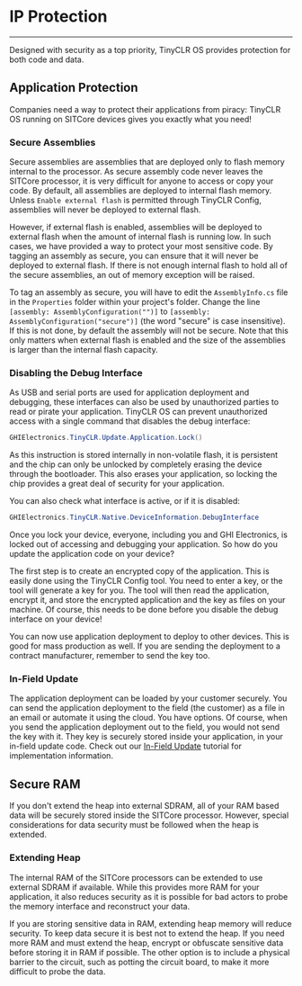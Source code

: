 # IP Protection
---
Designed with security as a top priority, TinyCLR OS provides protection for both code and data.

## Application Protection
Companies need a way to protect their applications from piracy: TinyCLR OS running on SITCore devices gives you exactly what you need!

### Secure Assemblies
Secure assemblies are assemblies that are deployed only to flash memory internal to the processor. As secure assembly code never leaves the SITCore processor, it is very difficult for anyone to access or copy your code. By default, all assemblies are deployed to internal flash memory. Unless `Enable external flash` is permitted through TinyCLR Config, assemblies will never be deployed to external flash.

However, if external flash is enabled, assemblies will be deployed to external flash when the amount of internal flash is running low. In such cases, we have provided a way to protect your most sensitive code. By tagging an assembly as secure, you can ensure that it will never be deployed to external flash. If there is not enough internal flash to hold all of the secure assemblies, an out of memory exception will be raised.

To tag an assembly as secure, you will have to edit the `AssemblyInfo.cs` file in the `Properties` folder within your project's folder. Change the line `[assembly: AssemblyConfiguration("")]` to `[assembly: AssemblyConfiguration("secure")]` (the word "secure" is case insensitive). If this is not done, by default the assembly will not be secure. Note that this only matters when external flash is enabled and the size of the assemblies is larger than the internal flash capacity.

### Disabling the Debug Interface
As USB and serial ports are used for application deployment and debugging, these interfaces can also be used by unauthorized parties to read or pirate your application. TinyCLR OS can prevent unauthorized access with a single command that disables the debug interface:

```cs
GHIElectronics.TinyCLR.Update.Application.Lock()
```

As this instruction is stored internally in non-volatile flash, it is persistent and the chip can only be unlocked by completely erasing the device through the bootloader. This also erases your application, so locking the chip provides a great deal of security for your application.

You can also check what interface is active, or if it is disabled:

```cs
GHIElectronics.TinyCLR.Native.DeviceInformation.DebugInterface
```

Once you lock your device, everyone, including you and GHI Electronics, is locked out of accessing and debugging your application. So how do you update the application code on your device?

The first step is to create an encrypted copy of the application. This is easily done using the TinyCLR Config tool. You need to enter a key, or the tool will generate a key for you. The tool will then read the application, encrypt it, and store the encrypted application and the key as files on your machine. Of course, this needs to be done before you disable the debug interface on your device!

You can now use application deployment to deploy to other devices. This is good for mass production as well. If you are sending the deployment to a contract manufacturer, remember to send the key too.

### In-Field Update
The application deployment can be loaded by your customer securely. You can send the application deployment to the field (the customer) as a file in an email or automate it using the cloud. You have options. Of course, when you send the application deployment out to the field, you would not send the key with it. They key is securely stored inside your application, in your in-field update code. Check out our [In-Field Update](in-field-update.md) tutorial for implementation information.

## Secure RAM
If you don't extend the heap into external SDRAM, all of your RAM based data will be securely stored inside the SITCore processor. However, special considerations for data security must be followed when the heap is extended.

### Extending Heap
The internal RAM of the SITCore processors can be extended to use external SDRAM if available. While this provides more RAM for your application, it also reduces security as it is possible for bad actors to probe the memory interface and reconstruct your data.

If you are storing sensitive data in RAM, extending heap memory will reduce security. To keep data secure it is best not to extend the heap. If you need more RAM and must extend the heap, encrypt or obfuscate sensitive data before storing it in RAM if possible. The other option is to include a physical barrier to the circuit, such as potting the circuit board, to make it more difficult to probe the data.